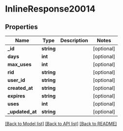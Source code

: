 # InlineResponse20014

## Properties
Name | Type | Description | Notes
------------ | ------------- | ------------- | -------------
**_id** | **string** |  | [optional] 
**days** | **int** |  | [optional] 
**max_uses** | **int** |  | [optional] 
**rid** | **string** |  | [optional] 
**user_id** | **string** |  | [optional] 
**created_at** | **string** |  | [optional] 
**expires** | **string** |  | [optional] 
**uses** | **int** |  | [optional] 
**_updated_at** | **string** |  | [optional] 

[[Back to Model list]](../../README.md#documentation-for-models) [[Back to API list]](../../README.md#documentation-for-api-endpoints) [[Back to README]](../../README.md)

